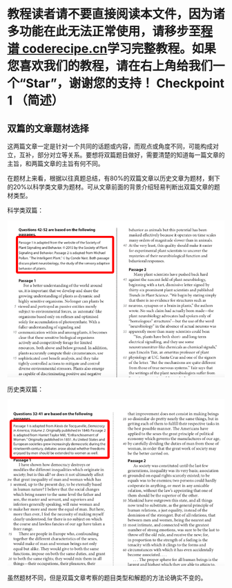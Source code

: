 <notice>教程读者请不要直接阅读本文件，因为诸多功能在此无法正常使用，请移步至[程谱 coderecipe.cn](https://coderecipe.cn/learn/10)学习完整教程。如果您喜欢我们的教程，请在右上角给我们一个“Star”，谢谢您的支持！</notice>
Checkpoint 1 （简述）
======

双篇的文章题材选择
-----
这两篇文章一定是针对一个共同的话题或内容，而观点或角度不同，可能构成对立，互补，部分对立等关系。要想将双篇题目做好，需要清楚的知道每一篇文章的主旨，和两篇文章的主旨有何不同。

在题材上来看，根据以往真题总结，有80%的双篇文章以历史文章为题材，剩下的20%以科学类文章为题材。可从文章前面的背景介绍轻易判断出双篇文章的题材类型。

科学类双篇：

![科学类双篇](pic1.jpg)

历史类双篇：

![历史类双篇](pic2.jpg)

虽然题材不同，但是双篇文章考察的题目类型和解题的方法论确实不变的。
